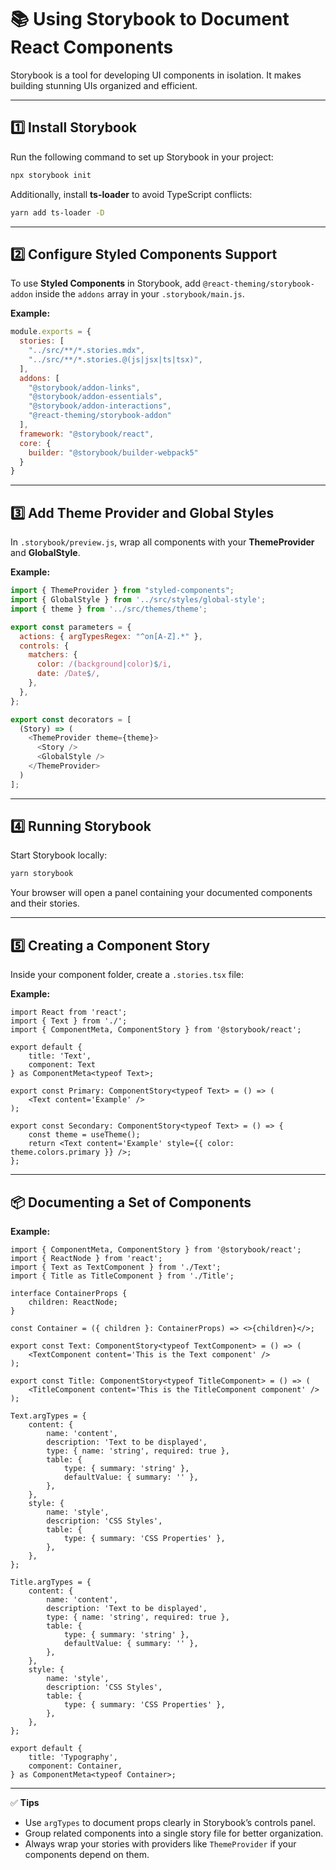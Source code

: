 
# 📚 Using Storybook to Document React Components

Storybook is a tool for developing UI components in isolation. It makes building stunning UIs organized and efficient.

---

## 1️⃣ Install Storybook

Run the following command to set up Storybook in your project:

```bash
npx storybook init
```

Additionally, install **ts-loader** to avoid TypeScript conflicts:

```bash
yarn add ts-loader -D
```

---

## 2️⃣ Configure Styled Components Support

To use **Styled Components** in Storybook, add `@react-theming/storybook-addon` inside the `addons` array in your `.storybook/main.js`.

**Example:**

```javascript
module.exports = {
  stories: [
    "../src/**/*.stories.mdx",
    "../src/**/*.stories.@(js|jsx|ts|tsx)",
  ],
  addons: [
    "@storybook/addon-links",
    "@storybook/addon-essentials",
    "@storybook/addon-interactions",
    "@react-theming/storybook-addon"
  ],
  framework: "@storybook/react",
  core: {
    builder: "@storybook/builder-webpack5"
  }
}
```

---

## 3️⃣ Add Theme Provider and Global Styles

In `.storybook/preview.js`, wrap all components with your **ThemeProvider** and **GlobalStyle**.

**Example:**

```javascript
import { ThemeProvider } from "styled-components";
import { GlobalStyle } from '../src/styles/global-style';
import { theme } from '../src/themes/theme';

export const parameters = {
  actions: { argTypesRegex: "^on[A-Z].*" },
  controls: {
    matchers: {
      color: /(background|color)$/i,
      date: /Date$/,
    },
  },
};

export const decorators = [
  (Story) => (
    <ThemeProvider theme={theme}>
      <Story />
      <GlobalStyle />
    </ThemeProvider>
  )
];
```

---

## 4️⃣ Running Storybook

Start Storybook locally:

```bash
yarn storybook
```

Your browser will open a panel containing your documented components and their stories.

---

## 5️⃣ Creating a Component Story

Inside your component folder, create a `.stories.tsx` file:

**Example:**

```tsx
import React from 'react';
import { Text } from './';
import { ComponentMeta, ComponentStory } from '@storybook/react';

export default {
    title: 'Text',
    component: Text
} as ComponentMeta<typeof Text>;

export const Primary: ComponentStory<typeof Text> = () => (
    <Text content='Example' />
);

export const Secondary: ComponentStory<typeof Text> = () => {
    const theme = useTheme();
    return <Text content='Example' style={{ color: theme.colors.primary }} />;
};
```

---

## 📦 Documenting a Set of Components

**Example:**

```tsx
import { ComponentMeta, ComponentStory } from '@storybook/react';
import { ReactNode } from 'react';
import { Text as TextComponent } from './Text';
import { Title as TitleComponent } from './Title';

interface ContainerProps {
    children: ReactNode;
}

const Container = ({ children }: ContainerProps) => <>{children}</>;

export const Text: ComponentStory<typeof TextComponent> = () => (
    <TextComponent content='This is the Text component' />
);

export const Title: ComponentStory<typeof TitleComponent> = () => (
    <TitleComponent content='This is the TitleComponent component' />
);

Text.argTypes = {
    content: {
        name: 'content',
        description: 'Text to be displayed',
        type: { name: 'string', required: true },
        table: {
            type: { summary: 'string' },
            defaultValue: { summary: '' },
        },
    },
    style: {
        name: 'style',
        description: 'CSS Styles',
        table: {
            type: { summary: 'CSS Properties' },
        },
    },
};

Title.argTypes = {
    content: {
        name: 'content',
        description: 'Text to be displayed',
        type: { name: 'string', required: true },
        table: {
            type: { summary: 'string' },
            defaultValue: { summary: '' },
        },
    },
    style: {
        name: 'style',
        description: 'CSS Styles',
        table: {
            type: { summary: 'CSS Properties' },
        },
    },
};

export default {
    title: 'Typography',
    component: Container,
} as ComponentMeta<typeof Container>;
```

---

✅ **Tips**  
- Use `argTypes` to document props clearly in Storybook’s controls panel.  
- Group related components into a single story file for better organization.  
- Always wrap your stories with providers like `ThemeProvider` if your components depend on them.